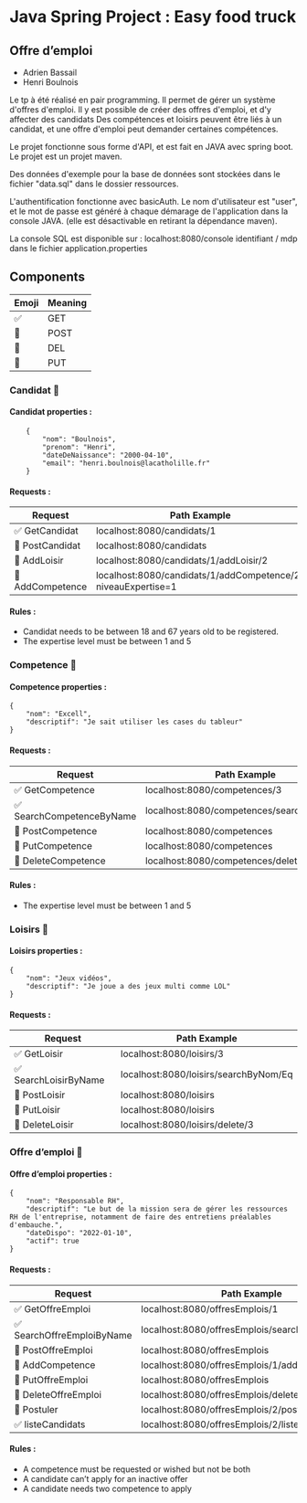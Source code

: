 # Java Spring Project : Easy food truck

## Offre d’emploi

 - Adrien Bassail
 - Henri Boulnois

Le tp à été réalisé en pair programming. 
Il permet de gérer un système d'offres d'emploi. Il y est possible de créer des offres d'emploi, et d'y affecter des candidats
Des compétences et loisirs peuvent être liés à un candidat, et une offre d'emploi peut demander certaines compétences. 

Le projet fonctionne sous forme d'API, et est fait en JAVA avec spring boot. 
Le projet est un projet maven. 

Des données d'exemple pour la base de données sont stockées dans le fichier "data.sql" dans le dossier ressources. 

L'authentification fonctionne avec basicAuth. Le nom d'utilisateur est "user", et le mot de passe est généré à chaque démarage de l'application dans la console JAVA. (elle est désactivable en retirant la dépendance maven). 

La console SQL est disponible sur : localhost:8080/console 
identifiant / mdp dans le fichier application.properties

  
## Components

|Emoji| Meaning |
|--|--|
|:white_check_mark: | GET |
|:orange_book:|POST|
|:red_circle:|DEL|
|:blue_book:|PUT|



### Candidat :busts_in_silhouette:

#### Candidat properties :

	    {
		    "nom": "Boulnois",
		    "prenom": "Henri",
		    "dateDeNaissance": "2000-04-10",
		    "email": "henri.boulnois@lacatholille.fr"
	    }

#### Requests :

|Request|Path Example|
|-|-|
|:white_check_mark: GetCandidat|localhost:8080/candidats/1|                                        
|:orange_book: PostCandidat | localhost:8080/candidats|
|:orange_book: AddLoisir|localhost:8080/candidats/1/addLoisir/2|
|:orange_book: AddCompetence|localhost:8080/candidats/1/addCompetence/2?niveauExpertise=1|


#### Rules :

 - Candidat needs to be between 18 and 67 years old to be registered.
 - The expertise level must be between 1 and 5

### Competence :memo:

#### Competence properties :

    {
	    "nom": "Excell",
	    "descriptif": "Je sait utiliser les cases du tableur"
    }

#### Requests :


|Request|Path Example|
|-|-|
|:white_check_mark: GetCompetence|localhost:8080/competences/3|                                        
|:white_check_mark: SearchCompetenceByName|localhost:8080/competences/searchByNom/E|
|:orange_book: PostCompetence | localhost:8080/competences|
|:blue_book: PutCompetence|localhost:8080/competences|
|:red_circle: DeleteCompetence|localhost:8080/competences/delete/4|

#### Rules :

 - The expertise level must be between 1 and 5

### Loisirs :art:

#### Loisirs properties :

    {
	    "nom": "Jeux vidéos",
	    "descriptif": "Je joue a des jeux multi comme LOL"
    }

#### Requests :

|Request|Path Example|
|-|-|
|:white_check_mark: GetLoisir|localhost:8080/loisirs/3|                                        
|:white_check_mark: SearchLoisirByName|localhost:8080/loisirs/searchByNom/Eq|
|:orange_book: PostLoisir | localhost:8080/loisirs|
|:blue_book: PutLoisir|localhost:8080/loisirs|
|:red_circle: DeleteLoisir|localhost:8080/loisirs/delete/3|

### Offre d’emploi :page_facing_up:

#### Offre d’emploi properties :

    {
	    "nom": "Responsable RH",
	    "descriptif": "Le but de la mission sera de gérer les ressources RH de l'entreprise, notamment de faire des entretiens préalables d'embauche.",
	    "dateDispo": "2022-01-10",
	    "actif": true
    }

#### Requests :

|Request|Path Example|
|-|-|
|:white_check_mark: GetOffreEmploi|localhost:8080/offresEmplois/1|                                        
|:white_check_mark: SearchOffreEmploiByName|localhost:8080/offresEmplois/searchByNom/D|
|:orange_book: PostOffreEmploi | localhost:8080/offresEmplois|
|:orange_book: AddCompetence|localhost:8080/offresEmplois/1/addCompetence/1|
|:blue_book: PutOffreEmploi|localhost:8080/offresEmplois|
|:red_circle: DeleteOffreEmploi|localhost:8080/offresEmplois/delete/1|
|:orange_book: Postuler|localhost:8080/offresEmplois/2/postuler/2|
|:white_check_mark: listeCandidats|localhost:8080/offresEmplois/2/listeCandidats|


#### Rules :

 - A competence must be requested or wished but not be both
 - A candidate can’t apply for an inactive offer
 - A candidate needs two competence to apply
